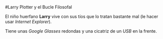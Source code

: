 #Larry Plotter y el Bucle Filosofal

El niño huerfano **Larry** vive con sus tíos que lo tratan bastante mal (le hacer usar *Internet Explorer*).

Tiene unas *Google Glasses* redondas y una cicatriz de un *USB* en la frente.
